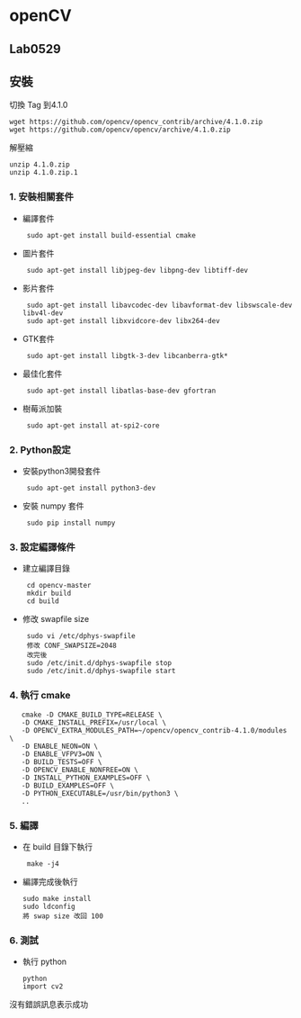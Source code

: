 # openCV
## Lab0529
## 安裝  
切換 Tag 到4.1.0

    wget https://github.com/opencv/opencv_contrib/archive/4.1.0.zip     
    wget https://github.com/opencv/opencv/archive/4.1.0.zip

解壓縮    

    unzip 4.1.0.zip
    unzip 4.1.0.zip.1 

### 1. 安裝相關套件

* 編譯套件

       sudo apt-get install build-essential cmake
       
* 圖片套件

       sudo apt-get install libjpeg-dev libpng-dev libtiff-dev
* 影片套件

       sudo apt-get install libavcodec-dev libavformat-dev libswscale-dev libv4l-dev
       sudo apt-get install libxvidcore-dev libx264-dev
       
* GTK套件

       sudo apt-get install libgtk-3-dev libcanberra-gtk*
       
* 最佳化套件

       sudo apt-get install libatlas-base-dev gfortran
       
* 樹莓派加裝

       sudo apt-get install at-spi2-core  

### 2. Python設定

* 安裝python3開發套件

       sudo apt-get install python3-dev
             
* 安裝 numpy 套件

       sudo pip install numpy

### 3. 設定編譯條件

* 建立編譯目錄

       cd opencv-master
       mkdir build
       cd build
       
* 修改 swapfile size

       sudo vi /etc/dphys-swapfile
       修改 CONF_SWAPSIZE=2048
       改完後
       sudo /etc/init.d/dphys-swapfile stop
       sudo /etc/init.d/dphys-swapfile start
       
### 4. 執行 cmake

       cmake -D CMAKE_BUILD_TYPE=RELEASE \
       -D CMAKE_INSTALL_PREFIX=/usr/local \
       -D OPENCV_EXTRA_MODULES_PATH=~/opencv/opencv_contrib-4.1.0/modules \
       -D ENABLE_NEON=ON \
       -D ENABLE_VFPV3=ON \
       -D BUILD_TESTS=OFF \
       -D OPENCV_ENABLE_NONFREE=ON \
       -D INSTALL_PYTHON_EXAMPLES=OFF \
       -D BUILD_EXAMPLES=OFF \
       -D PYTHON_EXECUTABLE=/usr/bin/python3 \
       ..
       
### 5. 編譯

* 在 build 目錄下執行

       make -j4
       
 * 編譯完成後執行

       sudo make install
       sudo ldconfig
       將 swap size 改回 100   
              
### 6. 測試

 * 執行 python
 
       python
       import cv2
沒有錯誤訊息表示成功
       



       
  
       
    
